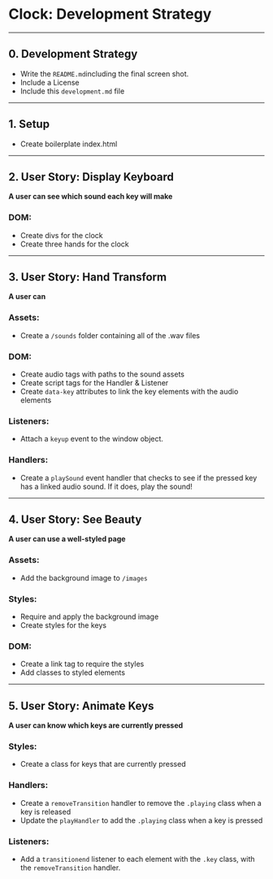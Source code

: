 # Clock: Development Strategy

---

## 0. Development Strategy

* Write the `README.md`including the final screen shot.
* Include a License
* Include this `development.md` file

---

## 1. Setup

* Create boilerplate index.html

---

## 2. User Story: Display Keyboard

__A user can see which sound each key will make__

### DOM:

* Create divs for the clock 
* Create three hands for the clock

---

## 3. User Story: Hand Transform

__A user can__

### Assets:

* Create a `/sounds` folder containing all of the .wav files

### DOM:

* Create audio tags with paths to the sound assets
* Create script tags for the Handler & Listener
* Create `data-key` attributes to link the key elements with the audio elements

### Listeners:

* Attach a `keyup` event to the window object.

### Handlers:

* Create a `playSound` event handler that checks to see if the pressed key has a linked audio sound. If it does, play the sound!

---

## 4. User Story: See Beauty

__A user can use a well-styled page__

### Assets:

* Add the background image to  `/images`

### Styles:

* Require and apply the background image
* Create styles for the keys

### DOM:

* Create a link tag to require the styles
* Add classes to styled elements

---

## 5. User Story: Animate Keys

__A user can know which keys are currently pressed__

### Styles:

* Create a class for keys that are currently pressed

### Handlers:

* Create a `removeTransition` handler to remove the `.playing` class when a key is released
* Update the `playHandler` to add the `.playing` class when a key is pressed

### Listeners:

* Add a `transitionend` listener to each element with the `.key` class, with the `removeTransition` handler.


